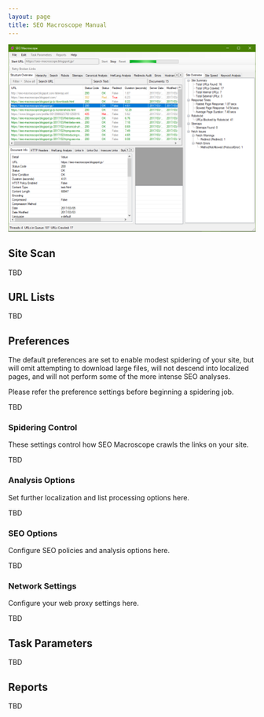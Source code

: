 ```yaml
---
layout: page
title: SEO Macroscope Manual
---
```




![The SEO Macroscope application window.](images/application-001.png)


## Site Scan

TBD

## URL Lists

TBD

## Preferences

The default preferences are set to enable modest spidering of your site, but will omit attempting to download large files, will not descend into localized pages, and will not perform some of the more intense SEO analyses.

Please refer the preference settings before beginning a spidering job.

TBD

### Spidering Control

These settings control how SEO Macroscope crawls the links on your site.

TBD

### Analysis Options

Set further localization and list processing options here.

TBD

### SEO Options

Configure SEO policies and analysis options here.

TBD

### Network Settings

Configure your web proxy settings here.

TBD

## Task Parameters

TBD

## Reports

TBD
